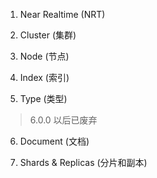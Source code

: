 1. Near Realtime (NRT)

2. Cluster (集群)

3. Node (节点)

4. Index (索引)

5. Type (类型)

> 6.0.0 以后已废弃

6. Document (文档)

7. Shards & Replicas (分片和副本)

